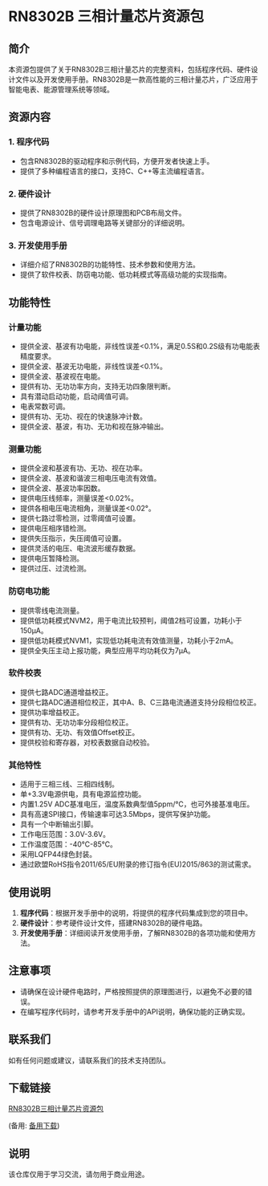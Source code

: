 # RN8302B 三相计量芯片资源包

## 简介

本资源包提供了关于RN8302B三相计量芯片的完整资料，包括程序代码、硬件设计文件以及开发使用手册。RN8302B是一款高性能的三相计量芯片，广泛应用于智能电表、能源管理系统等领域。

## 资源内容

### 1. 程序代码
- 包含RN8302B的驱动程序和示例代码，方便开发者快速上手。
- 提供了多种编程语言的接口，支持C、C++等主流编程语言。

### 2. 硬件设计
- 提供了RN8302B的硬件设计原理图和PCB布局文件。
- 包含电源设计、信号调理电路等关键部分的详细说明。

### 3. 开发使用手册
- 详细介绍了RN8302B的功能特性、技术参数和使用方法。
- 提供了软件校表、防窃电功能、低功耗模式等高级功能的实现指南。

## 功能特性

### 计量功能
- 提供全波、基波有功电能，非线性误差<0.1%，满足0.5S和0.2S级有功电能表精度要求。
- 提供全波、基波无功电能，非线性误差<0.1%。
- 提供全波、基波视在电能。
- 提供有功、无功功率方向，支持无功四象限判断。
- 具有潜动启动功能，启动阈值可调。
- 电表常数可调。
- 提供有功、无功、视在的快速脉冲计数。
- 提供全波、基波，有功、无功和视在脉冲输出。

### 测量功能
- 提供全波和基波有功、无功、视在功率。
- 提供全波、基波和谐波三相电压电流有效值。
- 提供全波、基波功率因数。
- 提供电压线频率，测量误差<0.02%。
- 提供各相电压电流相角，测量误差<0.02°。
- 提供七路过零检测，过零阈值可设置。
- 提供电压相序错检测。
- 提供失压指示，失压阈值可设置。
- 提供灵活的电压、电流波形缓存数据。
- 提供电压暂降检测。
- 提供过压、过流检测。

### 防窃电功能
- 提供零线电流测量。
- 提供低功耗模式NVM2，用于电流比较预判，阈值2档可设置，功耗小于150μA。
- 提供低功耗模式NVM1，实现低功耗电流有效值测量，功耗小于2mA。
- 提供全失压主动上报功能，典型应用平均功耗仅为7μA。

### 软件校表
- 提供七路ADC通道增益校正。
- 提供七路ADC通道相位校正，其中A、B、C三路电流通道支持分段相位校正。
- 提供功率增益校正。
- 提供有功、无功功率分段相位校正。
- 提供有功、无功、有效值Offset校正。
- 提供校验和寄存器，对校表数据自动校验。

### 其他特性
- 适用于三相三线、三相四线制。
- 单+3.3V电源供电，具有电源监控功能。
- 内置1.25V ADC基准电压，温度系数典型值5ppm/℃，也可外接基准电压。
- 具有高速SPI接口，传输速率可达3.5Mbps，提供写保护功能。
- 具有一个中断输出引脚。
- 工作电压范围：3.0V-3.6V。
- 工作温度范围：-40℃-85℃。
- 采用LQFP44绿色封装。
- 通过欧盟RoHS指令2011/65/EU附录的修订指令(EU)2015/863的测试需求。

## 使用说明

1. **程序代码**：根据开发手册中的说明，将提供的程序代码集成到您的项目中。
2. **硬件设计**：参考硬件设计文件，搭建RN8302B的硬件电路。
3. **开发使用手册**：详细阅读开发使用手册，了解RN8302B的各项功能和使用方法。

## 注意事项

- 请确保在设计硬件电路时，严格按照提供的原理图进行，以避免不必要的错误。
- 在编写程序代码时，请参考开发手册中的API说明，确保功能的正确实现。

## 联系我们

如有任何问题或建议，请联系我们的技术支持团队。

## 下载链接
[RN8302B三相计量芯片资源包](https://pan.quark.cn/s/865d74973283) 

(备用: [备用下载](https://pan.baidu.com/s/1-zg1G9Qacwu1lhmnGW58hw?pwd=1234))

## 说明

该仓库仅用于学习交流，请勿用于商业用途。
